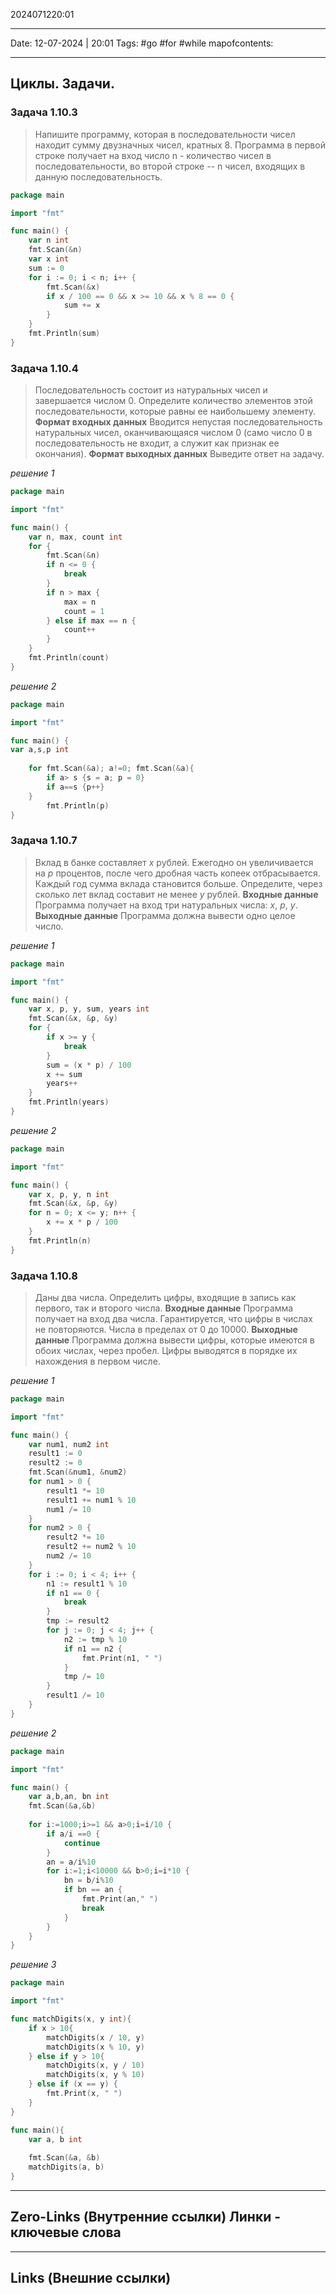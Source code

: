 2024071220:01
___
Date: 12-07-2024 | 20:01
Tags: #go #for #while
mapofcontents:
___
## Циклы. Задачи.

### Задача 1.10.3

> Напишите программу, которая в последовательности чисел находит сумму двузначных чисел, кратных 8. Программа в первой строке получает на вход число n - количество чисел в последовательности, во второй строке -- n чисел, входящих в данную последовательность.

```Go
package main

import "fmt"

func main() {
    var n int
    fmt.Scan(&n)
    var x int
    sum := 0
    for i := 0; i < n; i++ {
        fmt.Scan(&x)
        if x / 100 == 0 && x >= 10 && x % 8 == 0 {
            sum += x
        }
    }
    fmt.Println(sum)
}
```

### Задача 1.10.4

>Последовательность состоит из натуральных чисел и завершается числом 0. Определите количество элементов этой последовательности, которые равны ее наибольшему элементу.
 **Формат входных данных**
 Вводится непустая последовательность натуральных чисел, оканчивающаяся числом 0 (само число 0 в последовательность не входит, а служит как признак ее окончания).
 **Формат выходных данных**
 Выведите ответ на задачу.

_решение 1_
```Go
package main

import "fmt"

func main() {
    var n, max, count int
	for {
		fmt.Scan(&n)
		if n <= 0 {
			break
		}
		if n > max {
			max = n
			count = 1
		} else if max == n {
			count++
		}
	}
	fmt.Println(count)
}
```

_решение 2_
```Go
package main

import "fmt"

func main() {
var a,s,p int
 
    for fmt.Scan(&a); a!=0; fmt.Scan(&a){
        if a> s {s = a; p = 0}
        if a==s {p++} 
    }
        fmt.Println(p) 
}
```

### Задача 1.10.7

>Вклад в банке составляет _x_ рублей. Ежегодно он увеличивается на _p_ процентов, после чего дробная часть копеек отбрасывается. Каждый год сумма вклада становится больше. Определите, через сколько лет вклад составит не менее _y_ рублей.
 **Входные данные**
 Программа получает на вход три натуральных числа: _x_, _p_, _y_.
 **Выходные данные**
 Программа должна вывести одно целое число.

_решение 1_
```Go
package main

import "fmt"

func main() {
    var x, p, y, sum, years int
	fmt.Scan(&x, &p, &y)
	for {
		if x >= y {
			break
		}
		sum = (x * p) / 100
		x += sum
		years++
	}
	fmt.Println(years)
}
```

_решение 2_
```Go
package main

import "fmt"

func main() {
	var x, p, y, n int
	fmt.Scan(&x, &p, &y)
	for n = 0; x <= y; n++ {
		x += x * p / 100
	}
	fmt.Println(n)
}
```

### Задача 1.10.8

>Даны два числа. Определить цифры, входящие в запись как первого, так и второго числа.
 **Входные данные**
 Программа получает на вход два числа. Гарантируется, что цифры в числах не повторяются. Числа в пределах от 0 до 10000.
 **Выходные данные**
 Программа должна вывести цифры, которые имеются в обоих числах, через пробел. Цифры выводятся в порядке их нахождения в первом числе.

_решение 1_
```Go
package main

import "fmt"

func main() {
    var num1, num2 int
	result1 := 0
	result2 := 0
    fmt.Scan(&num1, &num2)
    for num1 > 0 {
		result1 *= 10
		result1 += num1 % 10
		num1 /= 10
	}
	for num2 > 0 {
		result2 *= 10
		result2 += num2 % 10
		num2 /= 10
	}
    for i := 0; i < 4; i++ {
		n1 := result1 % 10
        if n1 == 0 {
            break
        }
		tmp := result2
		for j := 0; j < 4; j++ {
			n2 := tmp % 10
			if n1 == n2 {
				fmt.Print(n1, " ")
			}
			tmp /= 10
		}
		result1 /= 10
	}
}
```

_решение 2_
```Go
package main

import "fmt"

func main() {
    var a,b,an, bn int
    fmt.Scan(&a,&b)
    
    for i:=1000;i>=1 && a>0;i=i/10 {
        if a/i ==0 {
	        continue
        }
        an = a/i%10
        for i:=1;i<10000 && b>0;i=i*10 {
			bn = b/i%10
			if bn == an {
				fmt.Print(an," ") 
				break
			}
        }
    }
}
```

_решение 3_
```Go
package main

import "fmt"

func matchDigits(x, y int){       
    if x > 10{
        matchDigits(x / 10, y)
        matchDigits(x % 10, y)
    } else if y > 10{
        matchDigits(x, y / 10)
        matchDigits(x, y % 10)
    } else if (x == y) {
        fmt.Print(x, " ")
    }
}

func main(){
    var a, b int
    
    fmt.Scan(&a, &b)
    matchDigits(a, b)
}
```

-----
**Zero-Links**  (Внутренние ссылки) Линки - ключевые слова
-

------
**Links** (Внешние ссылки)
-
